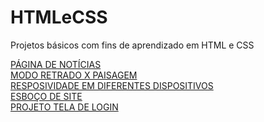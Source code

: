 # HTMLeCSS

Projetos básicos com fins de aprendizado em HTML e CSS

<a href="https://pedrocanhep.github.io/HTMLeCSS/projetos/paginaDeNoticias/index.html">PÁGINA DE NOTÍCIAS</a><br>
<a href="https://pedrocanhep.github.io/HTMLeCSS/projetos/modoRetratoXPaisagem/index.html">MODO RETRADO X PAISAGEM</a><br>
<a href="https://pedrocanhep.github.io/HTMLeCSS/projetos/responsividadeEmDiferentesDispositivos/index.html">RESPOSIVIDADE EM DIFERENTES DISPOSITIVOS</a><br>
<a href="https://pedrocanhep.github.io/HTMLeCSS/projetos/esbocoDeSite/index.html">ESBOÇO DE SITE</a><br>
<a href="https://pedrocanhep.github.io/HTMLeCSS/projetos/projetoTelaDeLogin/index.html">PROJETO TELA DE LOGIN</a><br>
